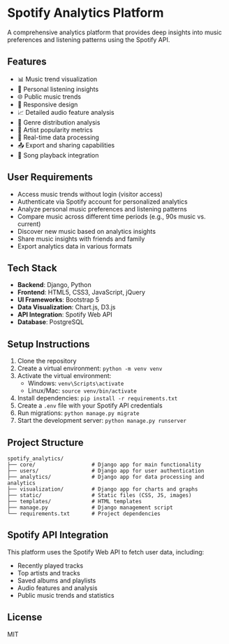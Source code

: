 # Spotify Analytics Platform

A comprehensive analytics platform that provides deep insights into music preferences and listening patterns using the Spotify API.

## Features

- 📊 Music trend visualization
- 👤 Personal listening insights
- 🌐 Public music trends
- 📱 Responsive design
- 📈 Detailed audio feature analysis
- 🎨 Genre distribution analysis
- 🎸 Artist popularity metrics
- 🔄 Real-time data processing
- 📤 Export and sharing capabilities
- 🎵 Song playback integration

## User Requirements

- Access music trends without login (visitor access)
- Authenticate via Spotify account for personalized analytics
- Analyze personal music preferences and listening patterns
- Compare music across different time periods (e.g., 90s music vs. current)
- Discover new music based on analytics insights
- Share music insights with friends and family
- Export analytics data in various formats

## Tech Stack

- **Backend**: Django, Python
- **Frontend**: HTML5, CSS3, JavaScript, jQuery
- **UI Frameworks**: Bootstrap 5
- **Data Visualization**: Chart.js, D3.js
- **API Integration**: Spotify Web API
- **Database**: PostgreSQL

## Setup Instructions

1. Clone the repository
2. Create a virtual environment: `python -m venv venv`
3. Activate the virtual environment:
   - Windows: `venv\Scripts\activate`
   - Linux/Mac: `source venv/bin/activate`
4. Install dependencies: `pip install -r requirements.txt`
5. Create a `.env` file with your Spotify API credentials
6. Run migrations: `python manage.py migrate`
7. Start the development server: `python manage.py runserver`

## Project Structure

```
spotify_analytics/
├── core/                  # Django app for main functionality
├── users/                 # Django app for user authentication
├── analytics/             # Django app for data processing and analytics
├── visualization/         # Django app for charts and graphs
├── static/                # Static files (CSS, JS, images)
├── templates/             # HTML templates
├── manage.py              # Django management script
└── requirements.txt       # Project dependencies
```

## Spotify API Integration

This platform uses the Spotify Web API to fetch user data, including:
- Recently played tracks
- Top artists and tracks
- Saved albums and playlists
- Audio features and analysis
- Public music trends and statistics

## License

MIT 
